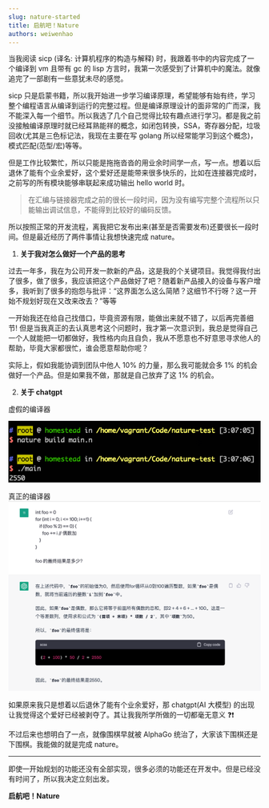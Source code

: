 ```yaml
---
slug: nature-started
title: 启航吧！Nature
authors: weiwenhao
---
```


当我阅读 sicp (译名: 计算机程序的构造与解释) 时，我跟着书中的内容完成了一个编译到 vm 且带有 gc 的 lisp 方言时，我第一次感受到了计算机中的魔法。就像追完了一部剧有一些意犹未尽的感觉。

sicp 只是启蒙书籍，所以我开始进一步学习编译原理，希望能够有始有终，学习整个编程语言从编译到运行的完整过程。但是编译原理设计的面非常的广而深，我不能深入每一个细节。所以我选了几个自己觉得比较有趣点进行学习。都是我之前没接触编译原理时就已经耳熟能祥的概念，如闭包转换，SSA，寄存器分配，垃圾回收(尤其是三色标记法，我现在主要在写 golang 所以经常能学习到这个概念)，模式匹配(范型/宏)等等。

但是工作比较繁忙，所以只能是拖拖沓沓的用业余时间学一点，写一点。想着以后退休了能有个业余爱好，这个爱好还是能带来很多快乐的，比如在连接器完成时，之前写的所有模块能够串联起来成功输出 hello world 时。

> 在汇编与链接器完成之前的很长一段时间，因为没有编写完整个流程所以只能输出调试信息，不能得到比较好的编码反馈。

所以按照正常的开发流程，离我把它发布出来(甚至是否需要发布)还要很长一段时间。但是最近经历了两件事情让我想快速完成 nature。

1. **关于我对怎么做好一个产品的思考**

过去一年多，我在为公司开发一款新的产品，这是我的个关键项目。我觉得我付出了很多，做了很多，我应该把这个产品做好了吧？随着新产品接入的设备与客户增多，我听到了很多的抱怨与批评：“这界面怎么这么简陋？这细节不行呀？这一开始不规划好现在又改来改去？”等等

一开始我还在给自己找借口，毕竟资源有限，能做出来就不错了，以后再完善细节! 但是当我真正的去认真思考这个问题时，我才第一次意识到，我总是觉得自己一个人就能把一切都做好，我性格内向且自负，我从不愿意也不好意思寻求他人的帮助，毕竟大家都很忙，谁会愿意帮助你呢？

实际上，假如我能协调到团队中他人 10% 的力量，那么我可能就会多 1% 的机会做好一个产品。但是如果我不做，那就是自己放弃了这 1% 的机会。

2. **关于 chatgpt**

虚假的编译器

![](https://raw.githubusercontent.com/weiwenhao/pictures/main/blogs20230508110746.png)

真正的编译器
![](https://raw.githubusercontent.com/weiwenhao/pictures/main/blogs20230508110602.png)

如果原来我只是想着以后退休了能有个业余爱好，那 chatgpt(AI 大模型) 的出现让我觉得这个爱好已经被剥夺了。其让我我所学所做的一切都毫无意义 ❓️❗

不过后来也想明白了一点，就像围棋早就被 AlphaGo 统治了，大家该下围棋还是下围棋。我能做的就是完成 nature。

---

即使一开始规划的功能还没有全部实现，很多必须的功能还在开发中。但是已经没有时间了，所以我决定立刻出发。

**启航吧！Nature**
